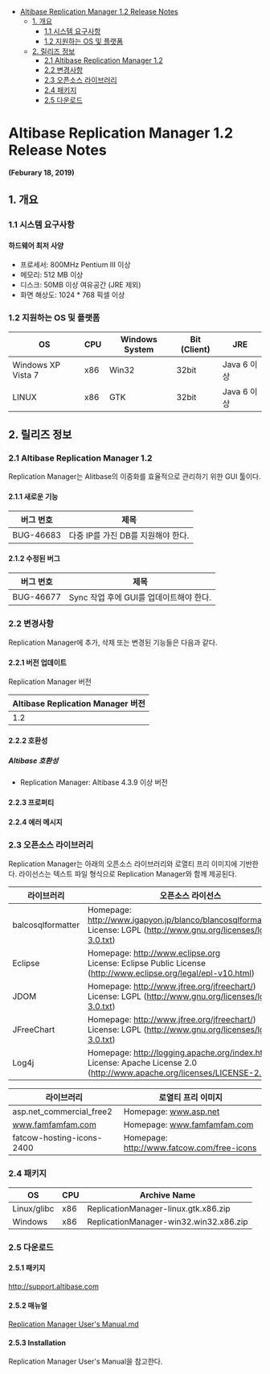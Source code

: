 

- [Altibase Replication Manager 1.2 Release Notes](#altibase-replication-manager-12-release-notes)
  - [1\. 개요](#1-개요)
    - [1.1 시스템 요구사항](#11-시스템-요구사항)
    - [1.2 지원하는 OS 및 플랫폼](#12-지원하는-os-및-플랫폼)
  - [2\. 릴리즈 정보](#2-릴리즈-정보)
    - [2.1 Altibase Replication Manager 1.2](#21-altibase-replication-manager-12)
    - [2.2 변경사항](#22-변경사항)
    - [2.3 오픈소스 라이브러리](#23-오픈소스-라이브러리)
    - [2.4 패키지](#24-패키지)
    - [2.5 다운로드](#25-다운로드)



Altibase Replication Manager 1.2 Release Notes
===============================

**(Feburary 18, 2019)**


## 1. 개요

### 1.1 시스템 요구사항

#### 하드웨어 최저 사양

* 프로세서: 800MHz Pentium III 이상
* 메모리: 512 MB 이상
* 디스크: 50MB 이상 여유공간 (JRE 제외)
* 화면 해상도: 1024 * 768 픽셀 이상

### 1.2 지원하는 OS 및 플랫폼

| OS                 | CPU  | Windows System | Bit (Client) | JRE         |
| ------------------ | ---- | -------------- | ------------ | ----------- |
| Windows XP Vista 7 | x86  | Win32          | 32bit        | Java 6 이상 |
| LINUX              | x86  | GTK            | 32bit        | Java 6 이상 |

## 2. 릴리즈 정보

### 2.1 Altibase Replication Manager 1.2

Replication Manager는 Alitbase의 이중화를 효율적으로 관리하기 위한 GUI 툴이다.

#### 2.1.1 새로운 기능

| 버그 번호 |                제목                |
| :-------: | :--------------------------------: |
| BUG-46683 | 다중 IP를 가진 DB를 지원해야 한다. |

#### 2.1.2  수정된 버그

| 버그 번호 |                  제목                   |
| :-------: | :-------------------------------------: |
| BUG-46677 | Sync 작업 후에 GUI를 업데이트해야 한다. |

### 2.2 변경사항

Replication Manager에 추가, 삭제 또는 변경된 기능들은 다음과 같다.

#### 2.2.1 버전 업데이트

Replication Manager 버전

| Altibase Replication Manager 버전 |
| :-------------------------------- |
| 1.2                               |

#### 2.2.2 호환성

##### Altibase 호환성

- Replication Manager: Altibase 4.3.9 이상 버전

#### 2.2.3 프로퍼티

#### 2.2.4 에러 메시지

### 2.3 오픈소스 라이브러리

Replication Manager는 아래의 오픈소스 라이브러리와 로열티 프리 이미지에 기반한다. 라이선스는 텍스트 파일 형식으로 Replication Manager와 함께 제공된다.

| 라이브러리        | 오픈소스 라이선스                                            |
| ----------------- | ------------------------------------------------------------ |
| balcosqlformatter | Homepage: http://www.igapyon.jp/blanco/blancosqlformatter.html </br>License: LGPL (http://www.gnu.org/licenses/lgpl-3.0.txt) |
| Eclipse           | Homepage: http://www.eclipse.org <br/>License: Eclipse Public License (http://www.eclipse.org/legal/epl-v10.html) |
| JDOM              | Homepage: http://www.jfree.org/jfreechart/) <br/>License: LGPL (http://www.gnu.org/licenses/lgpl-3.0.txt) |
| JFreeChart        | Homepage: http://www.jfree.org/jfreechart/) <br/>License: LGPL (http://www.gnu.org/licenses/lgpl-3.0.txt) |
| Log4j             | Homepage: http://logging.apache.org/index.html<br/>License: Apache License 2.0 (http://www.apache.org/licenses/LICENSE-2.0.txt) |

| 라이브러리                | 로열티 프리 이미지                         |
| ------------------------- | ------------------------------------------ |
| asp.net_commercial_free2  | Homepage: www.asp.net                      |
| www.famfamfam.com         | Homepage: www.famfamfam.com                |
| fatcow-hosting-icons-2400 | Homepage: http://www.fatcow.com/free-icons |

### 2.4 패키지

| OS          | CPU | Archive Name                           |
| ----------- | --- | -------------------------------------- |
| Linux/glibc | x86 | ReplicationManager-linux.gtk.x86.zip   |
| Windows     | x86 | ReplicationManager-win32.win32.x86.zip |

### 2.5 다운로드

#### 2.5.1 패키지

<http://support.altibase.com>

#### 2.5.2 매뉴얼

[Replication Manager User's Manual.md](https://github.com/ALTIBASE/Documents/blob/master/Manuals/Tools/kor/Replication%20Manager%20User's%20Manual.md)

#### 2.5.3 Installation

Replication Manager User's Manual을 참고한다.